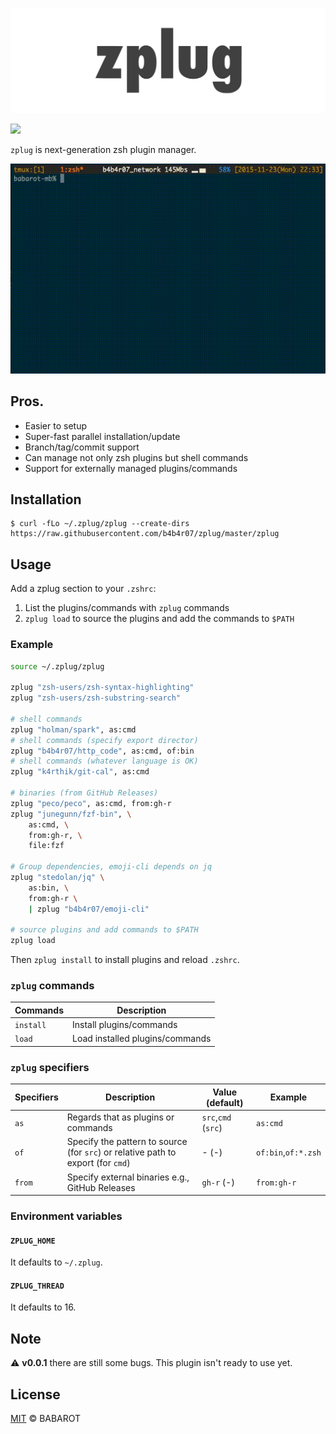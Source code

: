 ![](https://raw.githubusercontent.com/b4b4r07/screenshots/master/zplug/logo.png)

[![](http://img.shields.io/badge/license-MIT-blue.svg?style=flat-square)][license]

`zplug` is next-generation zsh plugin manager.

![](https://raw.githubusercontent.com/b4b4r07/screenshots/master/zplug/demo.gif)

## Pros.

- Easier to setup
- Super-fast parallel installation/update
- Branch/tag/commit support
- Can manage not only zsh plugins but shell commands
- Support for externally managed plugins/commands

## Installation

```console
$ curl -fLo ~/.zplug/zplug --create-dirs https://raw.githubusercontent.com/b4b4r07/zplug/master/zplug
```

## Usage

Add a zplug section to your `.zshrc`:

1. List the plugins/commands with `zplug` commands
2. `zplug load` to source the plugins and add the commands to `$PATH`

### Example

```bash
source ~/.zplug/zplug

zplug "zsh-users/zsh-syntax-highlighting"
zplug "zsh-users/zsh-substring-search"

# shell commands
zplug "holman/spark", as:cmd
# shell commands (specify export director)
zplug "b4b4r07/http_code", as:cmd, of:bin
# shell commands (whatever language is OK)
zplug "k4rthik/git-cal", as:cmd

# binaries (from GitHub Releases)
zplug "peco/peco", as:cmd, from:gh-r
zplug "junegunn/fzf-bin", \
    as:cmd, \
    from:gh-r, \
    file:fzf

# Group dependencies, emoji-cli depends on jq
zplug "stedolan/jq" \
    as:bin, \
    from:gh-r \
    | zplug "b4b4r07/emoji-cli"

# source plugins and add commands to $PATH
zplug load
```

Then `zplug install` to install plugins and reload `.zshrc`.

### `zplug` commands

| Commands | Description |
|----------|-------------|
| `install`  | Install plugins/commands |
| `load`     | Load installed plugins/commands |

### `zplug` specifiers

| Specifiers | Description | Value (default) | Example |
|------------|-------------|-----------------|---------|
| `as`       | Regards that as plugins or commands | `src`,`cmd` (`src`) | `as:cmd` |
| `of`       | Specify the pattern to source (for `src`) or relative path to export (for `cmd`) | - (-) | `of:bin`,`of:*.zsh` |
| `from`     | Specify external binaries e.g., GitHub Releases | `gh-r` (-) | `from:gh-r` |

### Environment variables

#### `ZPLUG_HOME`

It defaults to `~/.zplug`.

#### `ZPLUG_THREAD`

It defaults to 16.

## Note

:warning: **v0.0.1** there are still some bugs. This plugin isn't ready to use yet.

## License

[MIT][license] © BABAROT

[license]: http://b4b4r07.mit-license.org
